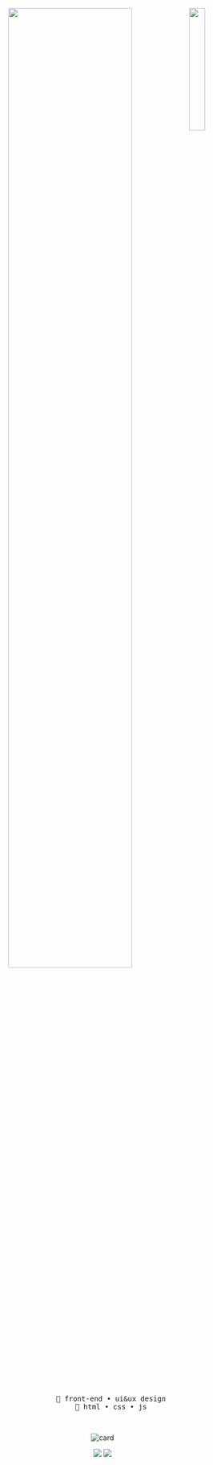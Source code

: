 <div align="center">
<br>
<img src="https://i.pinimg.com/originals/00/72/4a/00724a5ddc0fac3ea7f74c1b9ca0f881.jpg" width="25%" align="right" />
<img src="https://readme-typing-svg.demolab.com?font=Inconsolata&size=50&duration=3500&pause=300&color=E9CFB3FF&center=true&multiline=true&repeat=false&width=1300&height=140&lines=Hello%2C+i'm+Nelson.;Nice+to+meet+you+%F0%93%8D%A2%D6%B4%E0%BB%8B%E2%98%95%EF%B8%8F%CB%9A" width="70%" />
<br><br>
<pre>
    📖 front-end • ui&ux design
    🌱 html • css • js
</pre>
<br>
    
![card](https://github-readme-stats.vercel.app/api/top-langs/?username=vetrfolnir&layout=compact&theme=dark)

[![](https://img.shields.io/badge/linkedin-0a66c2)](http://linkedin.com/in/lumengraph)
[![](https://img.shields.io/badge/tumblr-080a38)](https://lumengraph.tumblr.com/)
<br>
</div>
